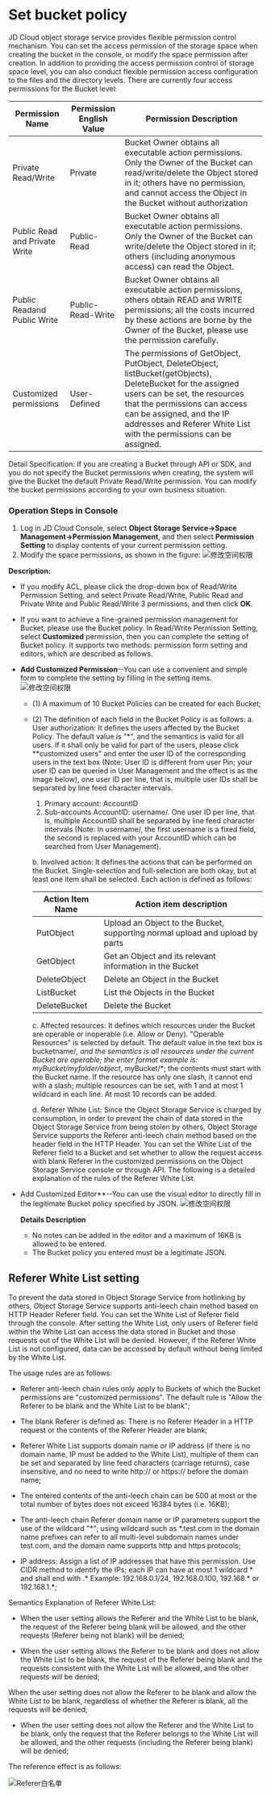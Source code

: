 # Set bucket policy

JD Cloud object storage service provides flexible permission control mechanism. You can set the access permission of the storage space when creating the bucket in the console, or modify the space permission after creation. In addition to providing the access permission control of storage space level, you can also conduct flexible permission access configuration to the files and the directory levels. There are currently four access permissions for the Bucket level:

|Permission Name|Permission English Value|Permission Description|
|-|-|-|
|Private Read/Write|Private|Bucket Owner obtains all executable action permissions. Only the Owner of the Bucket can read/write/delete the Object stored in it; others have no permission, and cannot access the Object in the Bucket without authorization|
|Public Read and Private Write|Public-Read|Bucket Owner obtains all executable action permissions. Only the Owner of the Bucket can write/delete the Object stored in it; others (including anonymous access) can read the Object. |
|Public Readand Public Write|Public-Read-Write|Bucket Owner obtains all executable action permissions, others obtain READ and WRITE permissions; all the costs incurred by these actions are borne by the Owner of the Bucket, please use the permission carefully. |
Customized permissions|User-Defined|The permissions of GetObject, PutObject, DeleteObject, listBucket(getObjects), DeleteBucket for the assigned users can be set, the resources that the permissions can access can be assigned, and the IP addresses and Referer White List with the permissions can be assigned.|

Detail Specification:
If you are creating a Bucket through API or SDK, and you do not specify the Bucket permissions when creating, the system will give the Bucket the default Private Read/Write permission. You can modify the bucket permissions according to your own business situation.

### Operation Steps in Console

1. Log in JD Cloud Console, select **Object Storage Service->Space Management->Permission Management**, and then select **Permission Setting** to display contents of your current permission setting.
2. Modify the space permissions, as shown in the figure:
 ![修改空间权限](../../../../../image/Object-Storage-Service/OSS-120.png)

 **Description:**

 * If you modify ACL, please click the drop-down box of Read/Write Permission Setting, and select Private Read/Write, Public Read and Private Write and Public Read/Write 3 permissions, and then click **OK**.

 * If you want to achieve a fine-grained permission management for Bucket, please use the Bucket policy. In Read/Write Permission Setting, select **Customized** permission, then you can complete the setting of Bucket policy. It supports two methods: permission form setting and editors, which are described as follows.
 - **Add Customized Permission**--You can use a convenient and simple form to complete the setting by filling in the setting items.
   ![修改空间权限](../../../../../image/Object-Storage-Service/OSS-122.png)
      - (1) A maximum of 10 Bucket Policies can be created for each Bucket;
      - (2) The definition of each field in the Bucket Policy is as follows:
         a. User authorization: It defines the users affected by the Bucket Policy. The default value is "*", and the semantics is valid for all users. If it shall only be valid for part of the users, please click **customized users" and enter the user ID of the corresponding users in the text box (Note: User ID is different from user Pin; your user ID can be queried in User Management and the effect is as the image below), one user ID per line, that is, multiple user IDs shall be separated by line feed character intervals.
         1. Primary account: AccountID
         2. Sub-accounts AccountID: username/<username>. One user ID per line, that is, multiple AccountID shall be separated by line feed character intervals
         (Note: In username/<username>, the first username is a fixed field, the second <username> is replaced with your AccountID which can be searched from User Management).
         
        b. Involved action: It defines the actions that can be performed on the Bucket. Single-selection and full-selection are both okay, but at least one item shall be selected. Each action is defined as follows:

        |Action Item Name|Action item description|
        |-|-|
        |PutObject|Upload an Object to the Bucket, supporting normal upload and upload by parts|
        |GetObject|Get an Object and its relevant information in the Bucket|
        |DeleteObject|Delete an Object in the Bucket|
        |ListBucket|List the Objects in the Bucket|
        |DeleteBucket|Delete the Bucket|
        
        c. Affected resources: It defines which resources under the Bucket are operable or inoperable (i.e. Allow or Deny). "Operable Resources" is selected by default. The default value in the text box is bucketname/*, and the semantics is all resources under the current Bucket are operable; the enter format example is: myBucket/myfolder/object*, myBucket/*; the contents must start with the Bucket name. If the resource has only one slash, it cannot end with a slash; multiple resources can be set, with 1 and at most 1 wildcard in each line. At most 10 records can be added.
        
        d. Referer White List: Since the Object Storage Service is charged by consumption, in order to prevent the chain of data stored in the Object Storage Service from being stolen by others, Object Storage Service supports the Referer anti-leech chain method based on the header field in the HTTP Header. You can set the White List of the Referer field to a Bucket and set whether to allow the request access with blank Referer in the customized permissions on the Object Storage Service console or through API. The following is a detailed explanation of the rules of the Referer White List.
 - Add Customized Editor**--You can use the visual editor to directly fill in the legitimate Bucket policy specified by JSON.
    ![修改空间权限](../../../../../image/Object-Storage-Service/OSS-107.png)
  
   **Details Description**
     - No notes can be added in the editor and a maximum of 16KB is allowed to be entered.
     - The Bucket policy you entered must be a legitimate JSON.

## Referer White List setting

To prevent the data stored in Object Storage Service from hotlinking by others, Object Storage Service supports anti-leech chain method based on HTTP Header Referer field. You can set the White List of Referer field through the console. After setting the White List, only users of Referer field within the White List can access the data stored in Bucket and those requests out of the White List will be denied. However, if the Referer White List is not configured, data can be accessed by default without being limited by the White List.

The usage rules are as follows:

* Referer anti-leech chain rules only apply to Buckets of which the Bucket permissions are "customized permissions". The default rule is "Allow the Referer to be blank and the White List to be blank";

* The blank Referer is defined as: There is no Referer Header in a HTTP request or the contents of the Referer Header are blank;

* Referer White List supports domain name or IP address (if there is no domain name, IP must be added to the White List), multiple of them can be set and separated by line feed characters (carriage returns), case insensitive, and no need to write http:// or https:// before the domain name;

* The entered contents of the anti-leech chain can be 500 at most or the total number of bytes does not exceed 16384 bytes (i.e. 16KB);

* The anti-leech chain Referer domain name or IP parameters support the use of the wildcard "*"; using wildcard such as *.test.com in the domain name prefixes can refer to all multi-level subdomain names under test.com, and the domain name supports http and https protocols;

* IP address: Assign a list of IP addresses that have this permission. Use CIDR method to identify the IPs; each IP can have at most 1 wildcard * and shall end with .* Example: 192.168.0.1/24, 192.168.0.100, 192.168.* or 192.168.1.*;

Semantics Explanation of Referer White List:

* When the user setting allows the Referer and the White List to be blank, the request of the Referer being blank will be allowed, and the other requests (Referer being not blank) will be denied;

* When the user setting allows the Referer to be blank and does not allow the White List to be blank, the request of the Referer being blank and the requests consistent with the White List will be allowed, and the other requests will be denied;


When the user setting does not allow the Referer to be blank and allow the White List to be blank, regardless of whether the Referer is blank, all the requests will be denied;

* When the user setting does not allow the Referer and the White List to be blank, only the request that the Referer belongs to the White List will be allowed, and the other requests (including the Referer being blank) will be denied;

The reference effect is as follows:

![Referer白名单](../../../../../image/Object-Storage-Service/OSS-123.png)
